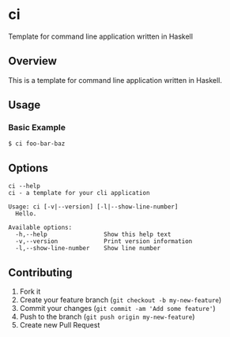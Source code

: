 ci
===========

Template for command line application written in Haskell

## Overview

This is a template for command line application written in Haskell.

## Usage

### Basic Example

```
$ ci foo-bar-baz
```

## Options

```
ci --help
ci - a template for your cli application

Usage: ci [-v|--version] [-l|--show-line-number]
  Hello.

Available options:
  -h,--help                Show this help text
  -v,--version             Print version information
  -l,--show-line-number    Show line number
```

## Contributing

1. Fork it
2. Create your feature branch (`git checkout -b my-new-feature`)
3. Commit your changes (`git commit -am 'Add some feature'`)
4. Push to the branch (`git push origin my-new-feature`)
5. Create new Pull Request
